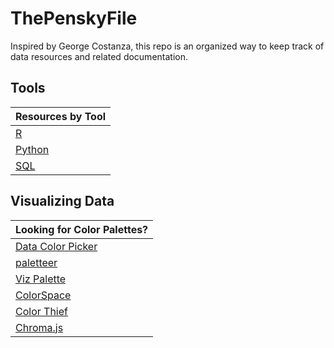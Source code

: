 # ThePenskyFile
Inspired by George Costanza, this repo is an organized way to keep track of data resources and related documentation.

Tools
---
| Resources by Tool                                                                     |
|---------------------------------------------------------------------------------------|
| [R](https://github.com/bradfordjohnson/ThePenskyFile/blob/main/r/R.md)                |
| [Python](https://github.com/bradfordjohnson/ThePenskyFile/blob/main/python/Python.md) |
| [SQL](https://github.com/bradfordjohnson/ThePenskyFile/blob/main/sql/SQL.md)          |

Visualizing Data
---
| Looking for Color Palettes?                                                                          |
|------------------------------------------------------------------------------------------------------|
| [Data Color Picker](https://www.learnui.design/tools/data-color-picker.html#palette)                 |
| [paletteer](https://pmassicotte.github.io/paletteer_gallery/#continuous-palettes)                    |
| [Viz Palette](https://projects.susielu.com/viz-palette)                                              |
| [ColorSpace](https://mycolor.space/)                                                                 |
| [Color Thief](https://lokeshdhakar.com/projects/color-thief/)                                        |
| [Chroma.js](https://gka.github.io/palettes/#/9\|s\|00429d,96ffea,ffffe0\|ffffe0,ff005e,93003a\|1\|1) |
